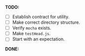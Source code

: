 __TODO:__

- [ ] Establish contract for utility.
- [ ] Make correct directory structure.
- [ ] Verify `mocha` exists.
- [ ] Make `testHead.js`.
- [ ] Start with an expectation.

__DONE:__
